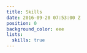 ```yaml
---
title: Skills
date: 2016-09-20 07:53:00 Z
position: 0
background_color: eee
lists:
  skills: true
---
```


